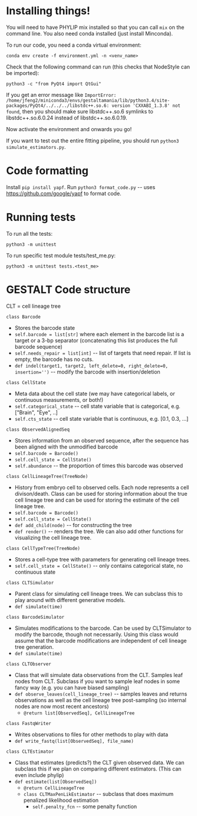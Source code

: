 # Installing things!
You will need to have PHYLIP mix installed so that you can call `mix` on the command line.
You also need conda installed (just install Minconda).

To run our code, you need a conda virtual environment:
```
conda env create -f environment.yml -n <venv_name>
```

Check that the following command can run (this checks that NodeStyle can be imported):
```
python3 -c "from PyQt4 import QtGui"
```
If you get an error message like `ImportError: /home/jfeng2/miniconda3/envs/gestaltamania/lib/python3.4/site-packages/PyQt4/../../../libstdc++.so.6: version 'CXXABI_1.3.8' not found`,
then you should make sure libstdc++.so.6 symlinks to libstdc++.so.6.0.24 instead of libstdc++.so.6.0.19.

Now activate the environment and onwards you go!

If you want to test out the entire fitting pipeline, you should run `python3 simulate_estimators.py`.


# Code formatting

Install `pip install yapf`.
Run `python3 format_code.py` -- uses https://github.com/google/yapf to format code.

# Running tests
To run all the tests:
```
python3 -m unittest
```
To run specific test module tests/test\_me.py:
```
python3 -m unittest tests.<test_me>
```

# GESTALT Code structure

CLT = cell lineage tree

`class Barcode`
* Stores the barcode state
* `self.barcode = list[str]` where each element in the barcode list is a target or a 3-bp separator (concatenating this list produces the full barcode sequence)
* `self.needs_repair = list[int]` -- list of targets that need repair. If list is empty, the barcode has no cuts.
* `def indel(target1, target2, left_delete=0, right_delete=0, insertion='')` -- modify the barcode with insertion/deletion

`class CellState`
* Meta data about the cell state (we may have categorical labels, or continuous measurements, or both!)
* `self.categorical_state` -- cell state variable that is categorical, e.g. ["Brain", "Eye", ..]
* `self.cts_state` -- cell state variable that is continuous, e.g. [0.1, 0.3, ...]

`class ObservedAlignedSeq`
* Stores information from an observed sequence, after the sequence has been aligned with the unmodified barcode
* `self.barcode = Barcode()`
* `self.cell_state = CellState()`
* `self.abundance` -- the proportion of times this barcode was observed

`class CellLineageTree(TreeNode)`
* History from embryo cell to observed cells. Each node represents a cell divison/death. Class can be used for storing information about the true cell lineage tree and can be used for storing the estimate of the cell lineage tree.
* `self.barcode = Barcode()`
* `self.cell_state = CellState()`
* `def add_child(node)` -- for constructing the tree
* `def render()` -- renders the tree. We can also add other functions for visualizing the cell lineage tree.

`class CellTypeTree(TreeNode)`
* Stores a cell-type tree with parameters for generating cell lineage trees.
* `self.cell_state = CellState()` -- only contains categorical state, no continuous state

`class CLTSimulator`
* Parent class for simulating cell lineage trees. We can subclass this to play around with different generative models.
* `def simulate(time)`

`class BarcodeSimulator`
* Simulates modifications to the barcode. Can be used by CLTSimulator to modify the barcode, though not necessarily. Using this class would assume that the barcode modifications are independent of cell lineage tree generation.
* `def simulate(time)`

`class CLTObserver`
* Class that will simulate data observations from the CLT. Samples leaf nodes from CLT. Subclass if you want to sample leaf nodes in some fancy way (e.g. you can have biased sampling)
* `def observe_leaves(cell_lineage_tree)` -- samples leaves and returns observations as well as the cell lineage tree post-sampling (so internal nodes are now most recent ancestors)
  * `@return list[ObservedSeq], CellLineageTree`

`class FastqWriter`
* Writes observations to files for other methods to play with data
* `def write_fastq(list[ObservedSeq], file_name)`

`class CLTEstimator`
* Class that estimates (predicts?) the CLT given observed data. We can subclass this if we plan on comparing different estimators. (This can even include phylip)
* `def estimate(list[ObservedSeq])`
  * `@return CellLineageTree`
  * `class CLTMaxPenLikEstimator` -- subclass that does maximum penalized likelihood estimation
    * `self.penalty_fcn` -- some penalty function

